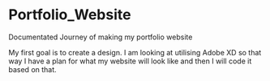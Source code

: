 # Portfolio_Website
Documentated Journey of making my portfolio website

My first goal is to create a design. I am looking at utilising Adobe XD so that way I have a plan for what my website will look like and then I will code it based on that.
